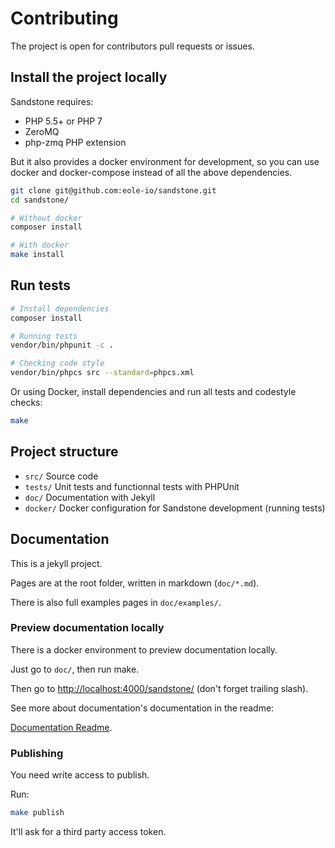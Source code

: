 Contributing
============

The project is open for contributors pull requests or issues.


## Install the project locally

Sandstone requires:

 - PHP 5.5+ or PHP 7
 - ZeroMQ
 - php-zmq PHP extension

But it also provides a docker environment for development,
so you can use docker and docker-compose instead of all the above dependencies.

``` bash
git clone git@github.com:eole-io/sandstone.git
cd sandstone/

# Without docker
composer install

# With docker
make install
```


## Run tests

``` bash
# Install dependencies
composer install

# Running tests
vendor/bin/phpunit -c .

# Checking code style
vendor/bin/phpcs src --standard=phpcs.xml
```

Or using Docker, install dependencies and run all tests and codestyle checks:

``` bash
make
```


## Project structure

- `src/` Source code
- `tests/` Unit tests and functionnal tests with PHPUnit
- `doc/` Documentation with Jekyll
- `docker/` Docker configuration for Sandstone development (running tests)


## Documentation

This is a jekyll project.

Pages are at the root folder, written in markdown (`doc/*.md`).

There is also full examples pages in `doc/examples/`.

### Preview documentation locally

There is a docker environment to preview documentation locally.

Just go to `doc/`, then run make.

Then go to [http://localhost:4000/sandstone/](http://localhost:4000/sandstone/) (don't forget trailing slash).

See more about documentation's documentation in the readme:

[Documentation Readme](https://github.com/eole-io/sandstone/tree/dev/doc).

### Publishing

You need write access to publish.

Run:

``` bash
make publish
```

It'll ask for a third party access token.
